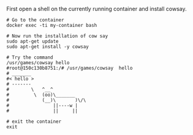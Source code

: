 
First open a shell on the currently running container and install cowsay.

```shell
# Go to the container
docker exec -ti my-container bash

# Now run the installation of cow say
sudo apt-get update
sudo apt-get install -y cowsay

# Try the command
/usr/games/cowsay hello
#root@150c130b8751:/# /usr/games/cowsay  hello
# _______
#< hello >
# -------
#        \   ^__^
#         \  (oo)\_______
#            (__)\       )\/\
#                ||----w |
#                ||     ||

# exit the container
exit
```

